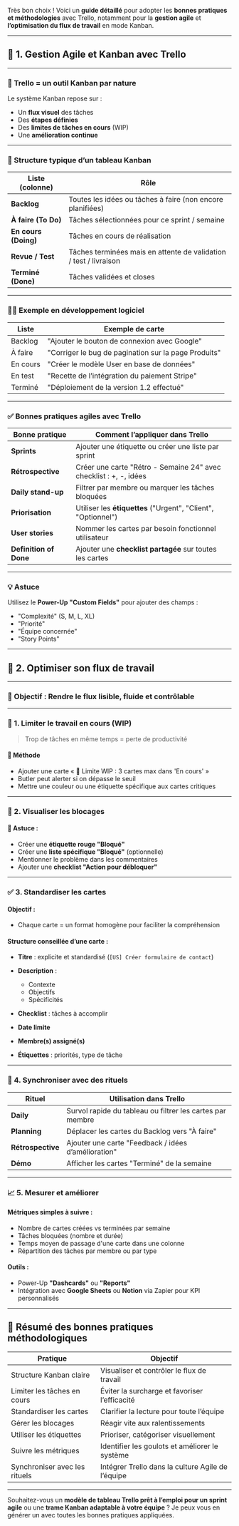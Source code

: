 Très bon choix ! Voici un **guide détaillé** pour adopter les **bonnes pratiques et méthodologies** avec Trello, notamment pour la **gestion agile** et **l’optimisation du flux de travail** en mode Kanban.

---

## 🧠 1. Gestion **Agile et Kanban** avec Trello

---

### 📌 Trello = un outil **Kanban par nature**

Le système Kanban repose sur :

* Un **flux visuel** des tâches
* Des **étapes définies**
* Des **limites de tâches en cours** (WIP)
* Une **amélioration continue**

---

### 🧱 Structure typique d’un tableau Kanban

| Liste (colonne)      | Rôle                                                              |
| -------------------- | ----------------------------------------------------------------- |
| **Backlog**          | Toutes les idées ou tâches à faire (non encore planifiées)        |
| **À faire (To Do)**  | Tâches sélectionnées pour ce sprint / semaine                     |
| **En cours (Doing)** | Tâches en cours de réalisation                                    |
| **Revue / Test**     | Tâches terminées mais en attente de validation / test / livraison |
| **Terminé (Done)**   | Tâches validées et closes                                         |

---

### 👨‍💻 Exemple en développement logiciel

| Liste    | Exemple de carte                                     |
| -------- | ---------------------------------------------------- |
| Backlog  | "Ajouter le bouton de connexion avec Google"         |
| À faire  | "Corriger le bug de pagination sur la page Produits" |
| En cours | "Créer le modèle User en base de données"            |
| En test  | "Recette de l’intégration du paiement Stripe"        |
| Terminé  | "Déploiement de la version 1.2 effectué"             |

---

### ✅ Bonnes pratiques agiles avec Trello

| Bonne pratique         | Comment l’appliquer dans Trello                                   |
| ---------------------- | ----------------------------------------------------------------- |
| **Sprints**            | Ajouter une étiquette ou créer une liste par sprint               |
| **Rétrospective**      | Créer une carte "Rétro - Semaine 24" avec checklist : +, -, idées |
| **Daily stand-up**     | Filtrer par membre ou marquer les tâches bloquées                 |
| **Priorisation**       | Utiliser les **étiquettes** ("Urgent", "Client", "Optionnel")     |
| **User stories**       | Nommer les cartes par besoin fonctionnel utilisateur              |
| **Definition of Done** | Ajouter une **checklist partagée** sur toutes les cartes          |

---

### 💡 Astuce

Utilisez le **Power-Up "Custom Fields"** pour ajouter des champs :

* "Complexité" (S, M, L, XL)
* "Priorité"
* "Équipe concernée"
* "Story Points"

---

## 🚀 2. Optimiser son **flux de travail**

---

### 🎯 Objectif : Rendre le **flux lisible, fluide et contrôlable**

---

### 🔄 1. Limiter le travail en cours (WIP)

> Trop de tâches en même temps = perte de productivité

#### 🔧 Méthode

* Ajouter une carte « 🛑 Limite WIP : 3 cartes max dans 'En cours' »
* Butler peut alerter si on dépasse le seuil
* Mettre une couleur ou une étiquette spécifique aux cartes critiques

---

### 🧭 2. Visualiser les blocages

#### 📌 Astuce :

* Créer une **étiquette rouge "Bloqué"**
* Créer une **liste spécifique "Bloqué"** (optionnelle)
* Mentionner le problème dans les commentaires
* Ajouter une **checklist "Action pour débloquer"**

---

### ✅ 3. Standardiser les cartes

#### Objectif :

* Chaque carte = un format homogène pour faciliter la compréhension

#### Structure conseillée d’une carte :

* **Titre** : explicite et standardisé (`[US] Créer formulaire de contact`)
* **Description** :

  * Contexte
  * Objectifs
  * Spécificités
* **Checklist** : tâches à accomplir
* **Date limite**
* **Membre(s) assigné(s)**
* **Étiquettes** : priorités, type de tâche

---

### 📅 4. Synchroniser avec des rituels

| Rituel            | Utilisation dans Trello                                   |
| ----------------- | --------------------------------------------------------- |
| **Daily**         | Survol rapide du tableau ou filtrer les cartes par membre |
| **Planning**      | Déplacer les cartes du Backlog vers "À faire"             |
| **Rétrospective** | Ajouter une carte "Feedback / idées d’amélioration"       |
| **Démo**          | Afficher les cartes "Terminé" de la semaine               |

---

### 📈 5. Mesurer et améliorer

#### Métriques simples à suivre :

* Nombre de cartes créées vs terminées par semaine
* Tâches bloquées (nombre et durée)
* Temps moyen de passage d'une carte dans une colonne
* Répartition des tâches par membre ou par type

#### Outils :

* Power-Up **"Dashcards"** ou **"Reports"**
* Intégration avec **Google Sheets** ou **Notion** via Zapier pour KPI personnalisés

---

## 🎯 Résumé des bonnes pratiques méthodologiques

| Pratique                      | Objectif                                          |
| ----------------------------- | ------------------------------------------------- |
| Structure Kanban claire       | Visualiser et contrôler le flux de travail        |
| Limiter les tâches en cours   | Éviter la surcharge et favoriser l’efficacité     |
| Standardiser les cartes       | Clarifier la lecture pour toute l’équipe          |
| Gérer les blocages            | Réagir vite aux ralentissements                   |
| Utiliser les étiquettes       | Prioriser, catégoriser visuellement               |
| Suivre les métriques          | Identifier les goulots et améliorer le système    |
| Synchroniser avec les rituels | Intégrer Trello dans la culture Agile de l’équipe |

---

Souhaitez-vous un **modèle de tableau Trello prêt à l’emploi pour un sprint agile** ou une **trame Kanban adaptable à votre équipe** ? Je peux vous en générer un avec toutes les bonnes pratiques appliquées.
